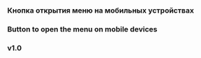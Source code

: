 ### Кнопка открытия меню на мобильных устройствах 
### Button to open the menu on mobile devices 
### v1.0 